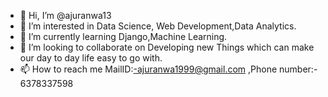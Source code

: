 - 👋 Hi, I’m @ajuranwa13
- 👀 I’m interested in Data Science, Web Development,Data Analytics.
- 🌱 I’m currently learning Django,Machine Learning.
- 💞️ I’m looking to collaborate on Developing new Things which can make our day to day life easy to go with.
- 📫 How to reach me MailID:-ajuranwa1999@gmail.com ,Phone number:- 6378337598

<!---
ajuranwa13/ajuranwa13 is a ✨ special ✨ repository because its `README.md` (this file) appears on your GitHub profile.
You can click the Preview link to take a look at your changes.
--->
